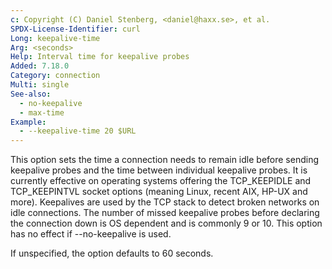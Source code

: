 ```yaml
---
c: Copyright (C) Daniel Stenberg, <daniel@haxx.se>, et al.
SPDX-License-Identifier: curl
Long: keepalive-time
Arg: <seconds>
Help: Interval time for keepalive probes
Added: 7.18.0
Category: connection
Multi: single
See-also:
  - no-keepalive
  - max-time
Example:
  - --keepalive-time 20 $URL
---
```


This option sets the time a connection needs to remain idle before sending
keepalive probes and the time between individual keepalive probes. It is
currently effective on operating systems offering the TCP_KEEPIDLE and
TCP_KEEPINTVL socket options (meaning Linux, recent AIX, HP-UX and more).
Keepalives are used by the TCP stack to detect broken networks on idle
connections. The number of missed keepalive probes before declaring the
connection down is OS dependent and is commonly 9 or 10. This option has no
effect if --no-keepalive is used.

If unspecified, the option defaults to 60 seconds.
